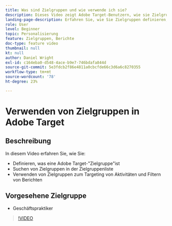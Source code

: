 ```yaml
---
title: Was sind Zielgruppen und wie verwende ich sie?
description: Dieses Video zeigt Adobe Target-Benutzern, wie sie Zielgruppen verwenden können, um Aktivitäten auszurichten und Berichte zu filtern.
landing-page-description: Erfahren Sie, wie Sie Zielgruppen definieren, Zielgruppen finden, Aktivitäten auswählen und Berichte filtern können.
role: User
level: Beginner
topic: Personalisierung
feature: Zielgruppen, Berichte
doc-type: feature video
thumbnail: null
kt: null
author: Daniel Wright
exl-id: c164eba0-d548-4ace-b9e7-746bdafa844d
source-git-commit: 5e3fdcb2f86e4811a0cbcfde66c3d6a6c8270355
workflow-type: tm+mt
source-wordcount: '78'
ht-degree: 23%

---
```


# Verwenden von Zielgruppen in Adobe Target

## Beschreibung

In diesem Video erfahren Sie, wie Sie:

* Definieren, was eine Adobe Target-&quot;Zielgruppe&quot;ist
* Suchen von Zielgruppen in der Zielgruppenliste
* Verwenden von Zielgruppen zum Targeting von Aktivitäten und Filtern von Berichten

## Vorgesehene Zielgruppe

* Geschäftspraktiker

>[!VIDEO](https://video.tv.adobe.com/v/17398/?quality=12)

